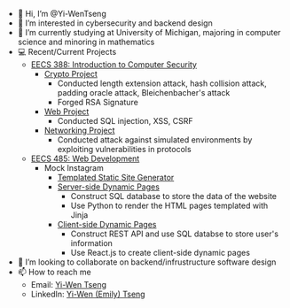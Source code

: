 - 👋 Hi, I’m @Yi-WenTseng
- 👀 I’m interested in cybersecurity and backend design
- 🌱 I’m currently studying at University of Michigan, majoring in computer science and minoring in mathematics
- 💻 Recent/Current Projects
  - [EECS 388: Introduction to Computer Security](https://eecs388.org/)
    - [Crypto Project](https://eecs388.org/projects/crypto.html)
      - Conducted length extension attack, hash collision attack, padding oracle attack, Bleichenbacher's attack
      - Forged RSA Signature
    - [Web Project](https://eecs388.org/projects/web.html)
      - Conducted SQL injection, XSS, CSRF
    - [Networking Project](https://eecs388.org/projects/networking.html)
      - Conducted attack against simulated environments by exploiting vulnerabilities in protocols
  - [EECS 485: Web Development](https://eecs485.org/)
    - Mock Instagram
      - [Templated Static Site Generator](https://eecs485staff.github.io/p1-insta485-static/)
      - [Server-side Dynamic Pages](https://eecs485staff.github.io/p2-insta485-serverside/)
        - Construct SQL database to store the data of the website
        - Use Python to render the HTML pages templated with Jinja
      - [Client-side Dynamic Pages](https://eecs485staff.github.io/p3-insta485-clientside/)
        - Construct REST API and use SQL databse to store user's information
        - Use React.js to create client-side dynamic pages
- 💞️ I’m looking to collaborate on backend/infrustructure software design
- 📫 How to reach me
  - Email: [Yi-Wen Tseng](mailto:yiwentseng.a@gmail.com)
  - LinkedIn: [Yi-Wen (Emily) Tseng](https://www.linkedin.com/in/yi-wen-tseng-503b361b8/)

<!---
Yi-WenTseng/Yi-WenTseng is a ✨ special ✨ repository because its `README.md` (this file) appears on your GitHub profile.
You can click the Preview link to take a look at your changes.
--->
